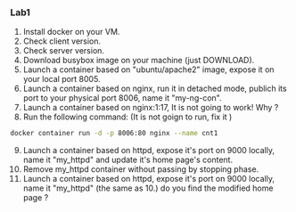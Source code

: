 ### Lab1
                
1. Install docker on your VM.
2. Check client version.
3. Check server version.
4. Download busybox image on your machine (just DOWNLOAD).
5. Launch a container based on "ubuntu/apache2" image, expose it on your local port 8005.
6. Launch a container based on nginx, run it in detached mode, publich its port to your physical port 8006, name it "my-ng-con".
7. Launch a container based on nginx:1:17, It is not going to work! Why ?
8. Run the following command: (It is not goign to run, fix it )
```bash
docker container run -d -p 8006:80 nginx --name cnt1
```
9. Launch a container based on httpd, expose it's port on 9000 locally, name it "my_httpd" and update it's home page's content.
10. Remove my_httpd container without passing by stopping phase.
11. Launch a container based on httpd, expose it's port on 9000 locally, name it "my_httpd" (the same as 10.) do you find the modified home page ?
